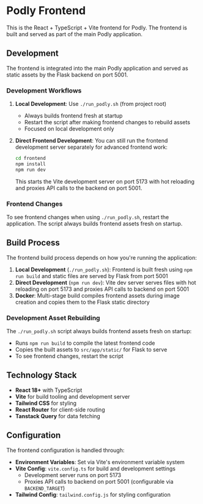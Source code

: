 # Podly Frontend

This is the React + TypeScript + Vite frontend for Podly. The frontend is built and served as part of the main Podly application.

## Development

The frontend is integrated into the main Podly application and served as static assets by the Flask backend on port 5001.

### Development Workflows

1. **Local Development**: Use `./run_podly.sh` (from project root)

   - Always builds frontend fresh at startup
   - Restart the script after making frontend changes to rebuild assets
   - Focused on local development only

2. **Direct Frontend Development**: You can still run the frontend development server separately for advanced frontend work:

   ```bash
   cd frontend
   npm install
   npm run dev
   ```

   This starts the Vite development server on port 5173 with hot reloading and proxies API calls to the backend on port 5001.

### Frontend Changes

To see frontend changes when using `./run_podly.sh`, restart the application. The script always builds frontend assets fresh on startup.

## Build Process

The frontend build process depends on how you're running the application:

1. **Local Development** (`./run_podly.sh`): Frontend is built fresh using `npm run build` and static files are served by Flask from port 5001
2. **Direct Development** (`npm run dev`): Vite dev server serves files with hot reloading on port 5173 and proxies API calls to backend on port 5001
3. **Docker**: Multi-stage build compiles frontend assets during image creation and copies them to the Flask static directory

### Development Asset Rebuilding

The `./run_podly.sh` script always builds frontend assets fresh on startup:

- Runs `npm run build` to compile the latest frontend code
- Copies the built assets to `src/app/static/` for Flask to serve
- To see frontend changes, restart the script

## Technology Stack

- **React 18+** with TypeScript
- **Vite** for build tooling and development server
- **Tailwind CSS** for styling
- **React Router** for client-side routing
- **Tanstack Query** for data fetching

## Configuration

The frontend configuration is handled through:

- **Environment Variables**: Set via Vite's environment variable system
- **Vite Config**: `vite.config.ts` for build and development settings
  - Development server runs on port 5173
  - Proxies API calls to backend on port 5001 (configurable via `BACKEND_TARGET`)
- **Tailwind Config**: `tailwind.config.js` for styling configuration
